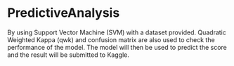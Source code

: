 # PredictiveAnalysis
By using Support Vector Machine (SVM) with a dataset provided. Quadratic Weighted Kappa (qwk) and confusion matrix are also used to check the performance of the model. The model will then be used to predict the score and the result will be submitted to Kaggle.
